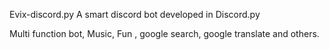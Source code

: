 Evix-discord.py
A smart discord bot developed in Discord.py

Multi function bot, Music, Fun , google search, google translate and others.



